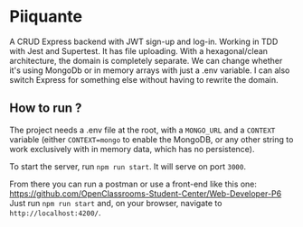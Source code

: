 # Piiquante
A CRUD Express backend with JWT sign-up and log-in.
Working in TDD with Jest and Supertest. It has file uploading.
With a hexagonal/clean architecture, the domain is completely separate. We can change whether it's using MongoDb or in memory arrays with just a .env variable.
I can also switch Express for something else without having to rewrite the domain.

## How to run ?
The project needs a .env file at the root, with a `MONGO_URL` and a `CONTEXT` variable (either `CONTEXT=mongo` to enable the MongoDB, or any other string to work exclusively with in memory data, which has no persistence).

To start the server, run `npm run start`. It will serve on port `3000`.

From there you can run a postman or use a front-end like this one:
https://github.com/OpenClassrooms-Student-Center/Web-Developer-P6
Just run `npm run start` and, on your browser, navigate to `http://localhost:4200/`.
